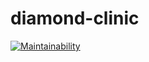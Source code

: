diamond-clinic
==============

[![Maintainability](https://api.codeclimate.com/v1/badges/353c77e642cde28ed07d/maintainability)](https://codeclimate.com/github/pboksz/diamond-clinic/maintainability)
